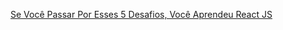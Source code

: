 [Se Você Passar Por Esses 5 Desafios, Você Aprendeu React JS](https://github.com/marcelosperalta/study_react/tree/master/felipe_deschamps/my-app)  
